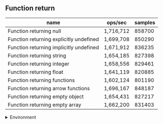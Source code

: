 ## Function return

|name|ops/sec|samples|
|-|-|-|
|Function returning null|1,716,712|858700|
|Function returning explicitly undefined|1,699,708|850290|
|Function returning implicitly undefined|1,671,912|836235|
|Function returning string|1,654,185|827398|
|Function returning integer|1,658,556|829461|
|Function returning float|1,641,119|820885|
|Function returning functions|1,602,124|801190|
|Function returning arrow functions|1,696,167|848187|
|Function returning empty object|1,654,431|827217|
|Function returning empty array|1,662,200|831403|


<details>
<summary>Environment</summary>

* __Machine:__ linux x64 | 4 vCPUs | 7.6GB Mem
* __Run:__ Mon Sep 30 2024 21:16:42 GMT+0000 (Coordinated Universal Time)
</details>

<!--
{"environment":{"platform":"linux","arch":"x64","cpus":4,"totalMemory":7.597888946533203},"benchmarks":[{"name":"Function returning null","opsSec":1716712.1546407272,"samples":858700},{"name":"Function returning explicitly undefined","opsSec":1699708.2774145955,"samples":850290},{"name":"Function returning implicitly undefined","opsSec":1671912.7381090862,"samples":836235},{"name":"Function returning string","opsSec":1654185.3144823408,"samples":827398},{"name":"Function returning integer","opsSec":1658556.5470162043,"samples":829461},{"name":"Function returning float","opsSec":1641119.7194401294,"samples":820885},{"name":"Function returning functions","opsSec":1602124.4387222817,"samples":801190},{"name":"Function returning arrow functions","opsSec":1696167.7222586253,"samples":848187},{"name":"Function returning empty object","opsSec":1654431.7135753718,"samples":827217},{"name":"Function returning empty array","opsSec":1662200.9355886325,"samples":831403}]}-->
